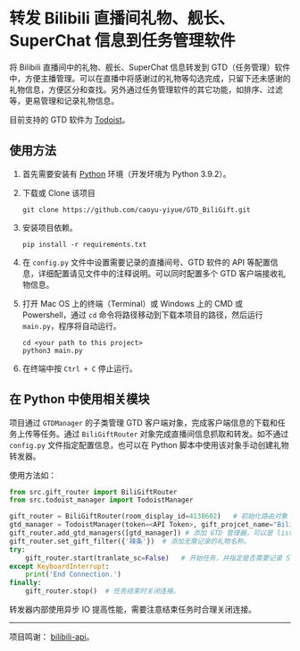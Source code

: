 # 转发 Bilibili 直播间礼物、舰长、SuperChat 信息到任务管理软件

将 Bilibili 直播间中的礼物、舰长、SuperChat 信息转发到 GTD（任务管理）软件中，方便主播管理。可以在直播中将感谢过的礼物等勾选完成，只留下还未感谢的礼物信息，方便区分和查找。另外通过任务管理软件的其它功能，如排序、过滤等，更易管理和记录礼物信息。

目前支持的 GTD 软件为 [Todoist](https://todoist.com/)。

## 使用方法

1. 首先需要安装有 [Python](https://www.python.org/downloads/) 环境（开发坏境为 Python 3.9.2）。
2. 下载或 Clone 该项目

    ```shell
    git clone https://github.com/caoyu-yiyue/GTD_BiliGift.git
    ```

3. 安装项目依赖。

    ```shell
    pip install -r requirements.txt 
    ```

4. 在 `config.py` 文件中设置需要记录的直播间号、GTD 软件的 API 等配置信息，详细配置请见文件中的注释说明。可以同时配置多个 GTD 客户端接收礼物信息。
5. 打开 Mac OS 上的终端（Terminal）或 Windows 上的 CMD 或 Powershell，通过 `cd` 命令将路径移动到下载本项目的路径，然后运行 `main.py`，程序将自动运行。

    ```shell
    cd <your path to this project>
    python3 main.py
    ```

6. 在终端中按 `Ctrl + C` 停止运行。

## 在 Python 中使用相关模块

项目通过 `GTDManager` 的子类管理 GTD 客户端对象，完成客户端信息的下载和任务上传等任务。通过 `BiliGiftRouter` 对象完成直播间信息抓取和转发。如不通过 `config.py` 文件指定配置信息，也可以在 Python 脚本中使用该对象手动创建礼物转发器。

使用方法如：

```python
from src.gift_router import BiliGiftRouter
from src.todoist_manager import TodoistManager

gift_router = BiliGiftRouter(room_display_id=4138602)   # 初始化路由对象
gtd_manager = TodoistManager(token=<API Token>, gift_projcet_name="Bilibili Gift")  # 初始化 GTD 管理器
gift_router.add_gtd_managers([gtd_manager]) # 添加 GTD 管理器，可以是 list 或单个对象。
gift_router.set_gift_filter({'辣条'})  # 添加无需记录的礼物名称。
try:
    gift_router.start(tranlate_sc=False)   # 开始任务，并指定是否需要记录 SC 的日语翻译。
except KeyboardInterrupt:
    print('End Connection.')
finally:
    gift_router.stop()  # 任务结束时关闭连接。
```

转发器内部使用异步 IO 提高性能，需要注意结束任务时合理关闭连接。

---

项目鸣谢： [bilibili-api](https://github.com/Passkou/bilibili-api)。
